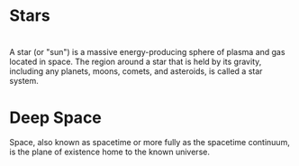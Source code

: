 # Stars
#  

A star (or "sun") is a massive energy-producing sphere of plasma and gas located in space. The region around a star that is held by its gravity, including any planets, moons, comets, and asteroids, is called a star system.

# Deep Space

Space, also known as spacetime or more fully as the spacetime continuum, is the plane of existence home to the known universe.
